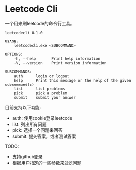 # Leetcode Cli

一个用来刷leetcode的命令行工具。

```shell
leetcodecli 0.1.0

USAGE:
    leetcodecli.exe <SUBCOMMAND>

OPTIONS:
    -h, --help       Print help information
    -V, --version    Print version information

SUBCOMMANDS:
    auth      login or logout
    help      Print this message or the help of the given subcommand(s)
    list      list problems
    pick      pick a problem
    submit    submit your answer
```

目前支持以下功能: 

* auth: 使用cookie登录leetcode
* list: 列出所有问题
* pick: 选择一个问题来回答
* submit: 提交答案，或者测试答案

TODO:

* 支持github登录
* 根据用户指定的一些参数来过滤问题

